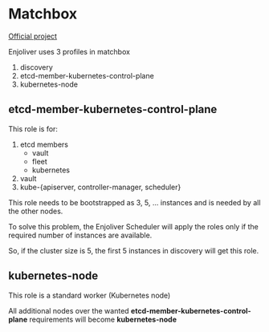 # Matchbox

[Official project](https://github.com/coreos/matchbox#matchbox)

Enjoliver uses 3 profiles in matchbox
1) discovery
2) etcd-member-kubernetes-control-plane
2) kubernetes-node

## etcd-member-kubernetes-control-plane

This role is for:
1) etcd members
    * vault
    * fleet
    * kubernetes
2) vault
3) kube-{apiserver, controller-manager, scheduler}

This role needs to be bootstrapped as 3, 5, ... instances and is needed by all the other nodes.

To solve this problem, the Enjoliver Scheduler will apply the roles only if the required number of instances are available.

So, if the cluster size is 5, the first 5 instances in discovery will get this role.


## kubernetes-node

This role is a standard worker (Kubernetes node)

All additional nodes over the wanted **etcd-member-kubernetes-control-plane** requirements will become **kubernetes-node**

